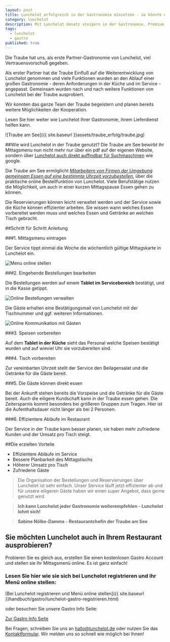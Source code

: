 ```yaml
---
layout: post
title: Lunchelot erfolgreich in der Gastronomie einsetzen - so könnte es auch bei Ihnen funktionieren.
category: lunchelot
description: Mit Lunchelot Umsatz steigern in der Gastronomie. Premium Service für Ihre Gäste.
tags:
  - lunchelot
  - gastro
published: true
---
```


Die Traube hat uns, als erste Partner-Gastronomie von Lunchelot, viel Vertrauensvorschuß gegeben.

Als erster Partner hat die Traube Einfluß auf die Weiterentwicklung von Lunchelot genommen und viele Funktionen wurden an den Ablauf einer großen Gastronomie - deren Anforderungen in der Küche und im Service - angepasst. Gemeinsam wurden nach und nach weitere Funktionen von Lunchelot bei der Traube ausprobiert.

Wir konnten das ganze Team der Traube begeistern und planen bereits weitere Möglichkeiten der Kooperation.

Lesen Sie hier weiter wie Lunchelot Ihrer Gastronomie, ihrem Lieferdienst helfen kann.

![Traube am See]({{ site.baseurl }}assets/traube_erfolg/traube.jpg)

<!-- more -->


##Wie wird Lunchelot in der Traube genutzt?
Die Traube am See bewirbt ihr Mittagsmenu nun nicht mehr nur über ein pdf auf der eigenen Website, sondern über
<a href="https://lunchelot.de/partner/friedrichshafen/traube-am-see-fischbach/9/mittagessen" title="Mittagstisch Traube am See" target="_blank">Lunchelot auch direkt auffindbar für Suchmaschinen</a>  wie google.

Die Traube am See ermöglicht <a href="{{site.baseurl}}handbuch/user/lunchelot-mittagessen-bequem-im-restaurant-vorbestellen.html">_Mitarbeitern von Firmen der Umgebung gemeinsam Essen auf eine bestimmte Uhrzeit vorzubestellen_,</a> über die praktische online Bestellfunktion von Lunchelot.
Viele Berufstätige nutzen die Möglichkeit, um auch in einer kurzen Mittagspause Essen gehen zu können.

Die Reservierungen können leicht verwaltet werden und der Service sowie die Küche können effizienter arbeiten. Sie wissen wann welches Essen vorbereitet werden muss und welches Essen
 und Getränke an welchen Tisch gebracht.


##Schritt für Schritt Anleitung

###1. Mittagsmenu eintragen
  
Der Service tippt einmal die Woche die wöchentlich gültige Mittagskarte in Lunchelot ein. 
  
<img src="{{site.baseurl}}assets/gastro/menu-eintragen.png" alt="Menu online stellen" />
  
###2. Eingehende Bestellungen bearbeiten
  
Die Bestellungen werden auf einem __Tablet im Servicebereich__ bestätigt, und in die Kasse getippt.
  
<img src="{{site.baseurl}}assets/gastro/reservierungsübersicht.png" alt="Online Bestellungen verwalten" />  
  
Die Gäste erhalten eine Bestätigungsmail von Lunchelot mit der Tischnummer und ggf. weiteren Informationen.  
  
<img src="{{site.baseurl}}assets/gastro/nachricht-gast.png" alt="Online Kommunikation mit Gästen" />
    
###3. Speisen vorbereiten
  
Auf dem __Tablet in der Küche__ sieht das Personal welche Speisen bestätigt wurden und auf wieviel Uhr sie vorzubereiten sind.
  
###4. Tisch vorbereiten
  
Zur vereinbarten Uhrzeit stellt der Service den Beilagensalat und die Getränke für die Gäste bereit.
  
###5. Die Gäste können direkt essen
  
Bei der Ankunft stehen bereits die Vorspeise und die Getränke für die Gäste bereit. Auch die eiligere Kundschaft kann in der Traube essen gehen.
Die Zeitersparnis kommt besonders bei größeren Gruppen zum Tragen. Hier ist die Aufenthaltsdauer nicht länger als bei 2 Personen.
  
###6. Effizientere Abläufe im Restaurant
  
Der Service in der Traube kann besser planen, sie haben mehr zufriedene Kunden und der Umsatz pro Tisch steigt.
  

##Die erzielten Vorteile

* Effizientere Abläufe im Service
* Bessere Planbarkeit des Mittagstischs
* Höherer Umsatz pro Tisch
* Zufriedene Gäste



>Die Organisation der Bestellungen und Reservierungen über Lunchelot ist sehr einfach.
>Unser Service läuft jetzt effizienter ab und für unsere eiligeren Gäste haben wir einen super Angebot, dass gerne genutzt wird.

> __Ich kann Lunchelot jeder Gastronomie weiterempfehlen - Lunchelot lohnt sich!__


>__Sabine Nölke-Damms - Restaurantchefin der Traube am See__



## Sie möchten Lunchelot auch in Ihrem Restaurant ausprobieren?

Probieren Sie es gleich aus, erstellen Sie einen kostenlosen Gastro Account und stellen sie ihr Mittagsmenü online. Es ist ganz einfach!

### Lesen Sie hier wie sie sich bei Lunchelot registrieren und ihr Menü online stellen:
[Bei Lunchelot registrieren und Menü online stellen]({{ site.baseurl }}handbuch/gastro/lunchelot-gastro-registrieren.html)

oder besuchen Sie unsere Gastro Info Seite:

[Zur Gastro Info Seite](https://lunchelot.de/public/gastronomie)


Bei Fragen, schreiben Sie uns an <a href="mailto:hallo@lunchelot.de">hallo@lunchelot.de</a> oder nutzen Sie das <a href="https://lunchelot.de/#kontakt" target="_blank">Kontaktformular</a>. Wir melden uns so schnell wie möglich bei Ihnen!
